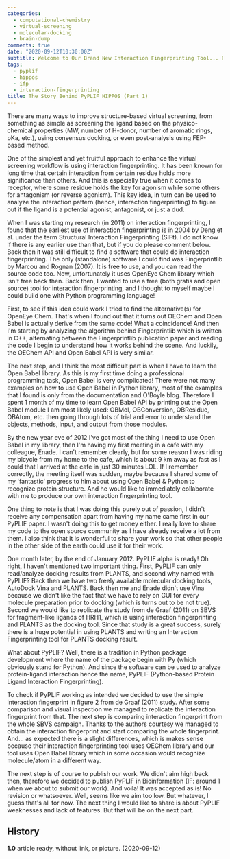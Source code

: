 ```yaml
---
categories: 
  - computational-chemistry
  - virtual-screening
  - molecular-docking
  - brain-dump
comments: true
date: "2020-09-12T10:30:00Z"
subtitle: Welcome to Our Brand New Interaction Fingerprinting Tool... PyPLIF
tags:
  - pyplif
  - hippos
  - ifp
  - interaction-fingerprinting
title: The Story Behind PyPLIF HIPPOS (Part 1)
---
```


There are many ways to improve structure-based virtual screening, from something as simple as screening the ligand based on the physico-chemical properties (MW, number of H-donor, number of aromatic rings, pKa, etc.), using consensus docking, or even post-analysis using FEP-based method.

One of the simplest and yet fruitful approach to enhance the virtual screening workflow is using interaction fingerprinting. It has been known for long time that certain interaction from certain residue holds more significance than others. And this is especially true when it comes to receptor, where some residue holds the key for agonism while some others for antagonism (or reverse agonism). This key idea, in turn can be used to analyze the interaction pattern (hence, interaction fingerprinting) to figure out if the ligand is a potential agonist, antagonist, or just a dud.

When I was starting my research (in 2011) on interaction fingerprinting, I found that the earliest use of interaction fingerprinting is in 2004 by Deng et al. under the term Structural Interaction Fingerprinting (SIFt). I do not know if there is any earlier use than that, but if you do please comment below. Back then it was still difficult to find a software that could do interaction fingerprinting. The only (standalone) software I could find was Fingerprintlib by Marcou and Rognan (2007). It is free to use, and you can read the source code too. Now, unfortunately it uses OpenEye Chem library which isn't free back then. Back then, I wanted to use a free (both gratis and open source) tool for interaction fingerprinting, and I thought to myself maybe I could build one with Python programming language!

First, to see if this idea could work I tried to find the alternative(s) for OpenEye Chem. That's when I found out that it turns out OEChem and Open Babel is actually derive from the same code! What a coincidence! And then I'm starting by analyzing the algorithm behind Fingerprintlib which is written in C++, alternating between the Fingerprintlib publication paper and reading the code I begin to understand how it works behind the scene. And luckily, the OEChem API and Open Babel API is very similar.

The next step, and I think the most difficult part is when I have to learn the Open Babel library. As this is my first time doing a professional programming task, Open Babel is very complicated! There were not many examples on how to use Open Babel in Python library, most of the examples that I found is only from the documentation and O'Boyle blog. Therefore I spent 1 month of my time to learn Open Babel API by printing out the Open Babel module I am most likely used: OBMol, OBConversion, OBResidue, OBAtom, etc. then going through lots of trial and error to understand the objects, methods, input, and output from those modules.

By the new year eve of 2012 I've got most of the thing I need to use Open Babel in my library, then I'm having my first meeting in a cafe with my colleague, Enade. I can't remember clearly, but for some reason I was riding my bicycle from my home to the cafe, which is about 9 km away as fast as I could that I arrived at the cafe in just 30 minutes LOL. If I remember correctly, the meeting itself was sudden, maybe because I shared some of my 'fantastic' progress to him about using Open Babel & Python to recognize protein structure. And he would like to immediately collaborate with me to produce our own interaction fingerprinting tool.

One thing to note is that I was doing this purely out of passion, I didn't receive any compensation apart from having my name came first in our PyPLIF paper. I wasn't doing this to get money either. I really love to share my code to the open source community as I have already receive a lot from them. I also think that it is wonderful to share your work so that other people in the other side of the earth could use it for their work.

One month later, by the end of January 2012. PyPLIF alpha is ready! Oh right, I haven't mentioned two important thing. First, PyPLIF can only read/analyze docking results from PLANTS, and second why named with PyPLIF? Back then we have two freely available molecular docking tools, AutoDock Vina and PLANTS. Back then me and Enade didn't use Vina because we didn't like the fact that we have to rely on GUI for every molecule preparation prior to docking (which is turns out to be not true). Second we would like to replicate the study from de Graaf (2011) on SBVS for fragment-like ligands of HRH1, which is using interaction fingerprinting and PLANTS as the docking tool. Since that study is a great success, surely there is a huge potential in using PLANTS and writing an Interaction Fingerprinting tool for PLANTS docking result.

What about PyPLIF? Well, there is a tradition in Python package development where the name of the package begin with Py (which obviously stand for Python). And since the software can be used to analyze protein-ligand interaction hence the name, PyPLIF (Python-based Protein Ligand Interaction Fingerprinting).

To check if PyPLIF working as intended we decided to use the simple interaction fingerprint in figure 2 from de Graaf (2011) study. After some comparison and visual inspection we managed to replicate the interaction fingerprint from that. The next step is comparing interaction fingerprint from the whole SBVS campaign. Thanks to the authors courtesy we managed to obtain the interaction fingerprint and start comparing the whole fingerprint. And... as expected there is a slight differences, which is makes sense because their interaction fingerprinting tool uses OEChem library and our tool uses Open Babel library which in some occasion would recognize molecule/atom in a different way.

The next step is of course to publish our work. We didn't aim high back then, therefore we decided to publish PyPLIF in Bioinformation (IF: around 1 when we about to submit our work). And voila! It was accepted as is! No revision or whatsoever. Well, seems like we aim too low. But whatever, I guess that's all for now. The next thing I would like to share is about PyPLIF weaknesses and lack of features. But that will be on the next part.

## History

**1.0** article ready, without link, or picture. (2020-09-12)
